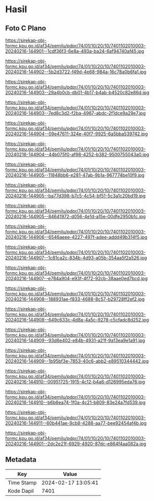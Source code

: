# Hasil

## Foto C Plano

https://sirekap-obj-formc.kpu.go.id/af34/pemilu/pdpr/74/01/10/20/10/7401102010003-20240216-144901--1cdf36f3-6e8a-493a-ba24-6af94740af45.jpg

https://sirekap-obj-formc.kpu.go.id/af34/pemilu/pdpr/74/01/10/20/10/7401102010003-20240216-144902--5b2d3722-f49d-4e68-984a-16c78a0b6fa1.jpg

https://sirekap-obj-formc.kpu.go.id/af34/pemilu/pdpr/74/01/10/20/10/7401102010003-20240216-144903--29a4b0cb-db01-4b17-b4ab-b4520c82e86d.jpg

https://sirekap-obj-formc.kpu.go.id/af34/pemilu/pdpr/74/01/10/20/10/7401102010003-20240216-144903--7ed8c3d2-f2ba-4967-abdc-2f1dce9a29e7.jpg

https://sirekap-obj-formc.kpu.go.id/af34/pemilu/pdpr/74/01/10/20/10/7401102010003-20240216-144904--09e47611-324e-40f7-9925-6a5bba539742.jpg

https://sirekap-obj-formc.kpu.go.id/af34/pemilu/pdpr/74/01/10/20/10/7401102010003-20240216-144904--44b075f0-af98-4252-b382-9500755043a0.jpg

https://sirekap-obj-formc.kpu.go.id/af34/pemilu/pdpr/74/01/10/20/10/7401102010003-20240216-144905--11848bb6-e281-47ab-9b1a-967774be10f9.jpg

https://sirekap-obj-formc.kpu.go.id/af34/pemilu/pdpr/74/01/10/20/10/7401102010003-20240216-144905--ba77d398-b7c5-4c54-bf51-5c3a1c20bd19.jpg

https://sirekap-obj-formc.kpu.go.id/af34/pemilu/pdpr/74/01/10/20/10/7401102010003-20240216-144905--84641972-d056-4e1d-a15e-00dfe2950b1c.jpg

https://sirekap-obj-formc.kpu.go.id/af34/pemilu/pdpr/74/01/10/20/10/7401102010003-20240216-144906--6546aeee-4227-497f-adee-addd49b314f5.jpg

https://sirekap-obj-formc.kpu.go.id/af34/pemilu/pdpr/74/01/10/20/10/7401102010003-20240216-144907--1c81ca2c-834b-4d93-a05b-354aa5f2a526.jpg

https://sirekap-obj-formc.kpu.go.id/af34/pemilu/pdpr/74/01/10/20/10/7401102010003-20240216-144907--e784a904-e93f-4f72-92cb-38aae0ed7bcd.jpg

https://sirekap-obj-formc.kpu.go.id/af34/pemilu/pdpr/74/01/10/20/10/7401102010003-20240216-144908--188931ae-f833-4688-8c57-b29728ff2ef2.jpg

https://sirekap-obj-formc.kpu.go.id/af34/pemilu/pdpr/74/01/10/20/10/7401102010003-20240216-144908--649c633c-4d8a-4a5c-9278-c5cfadc8d252.jpg

https://sirekap-obj-formc.kpu.go.id/af34/pemilu/pdpr/74/01/10/20/10/7401102010003-20240216-144909--93d6e402-e84b-4931-a21f-9a13ea9e1a91.jpg

https://sirekap-obj-formc.kpu.go.id/af34/pemilu/pdpr/74/01/10/20/10/7401102010003-20240216-144909--1b95bf3e-7853-40c6-abb2-e89510344442.jpg

https://sirekap-obj-formc.kpu.go.id/af34/pemilu/pdpr/74/01/10/20/10/7401102010003-20240216-144910--00951725-1915-4c12-b4a6-d126995eda76.jpg

https://sirekap-obj-formc.kpu.go.id/af34/pemilu/pdpr/74/01/10/20/10/7401102010003-20240216-144910--b6b6ea74-1f0a-4c21-b809-83e24a7fd539.jpg

https://sirekap-obj-formc.kpu.go.id/af34/pemilu/pdpr/74/01/10/20/10/7401102010003-20240216-144911--60b441ae-9cb8-4288-aa77-bee92454af4b.jpg

https://sirekap-obj-formc.kpu.go.id/af34/pemilu/pdpr/74/01/10/20/10/7401102010003-20240216-144901--2dc2e21f-6929-4920-87dc-e864f4aa082a.jpg


## Metadata

| Key        | Value               |
| ---------- | ------------------- |
| Time Stamp | 2024-02-17 13:05:41 |
| Kode Dapil | 7401                |



